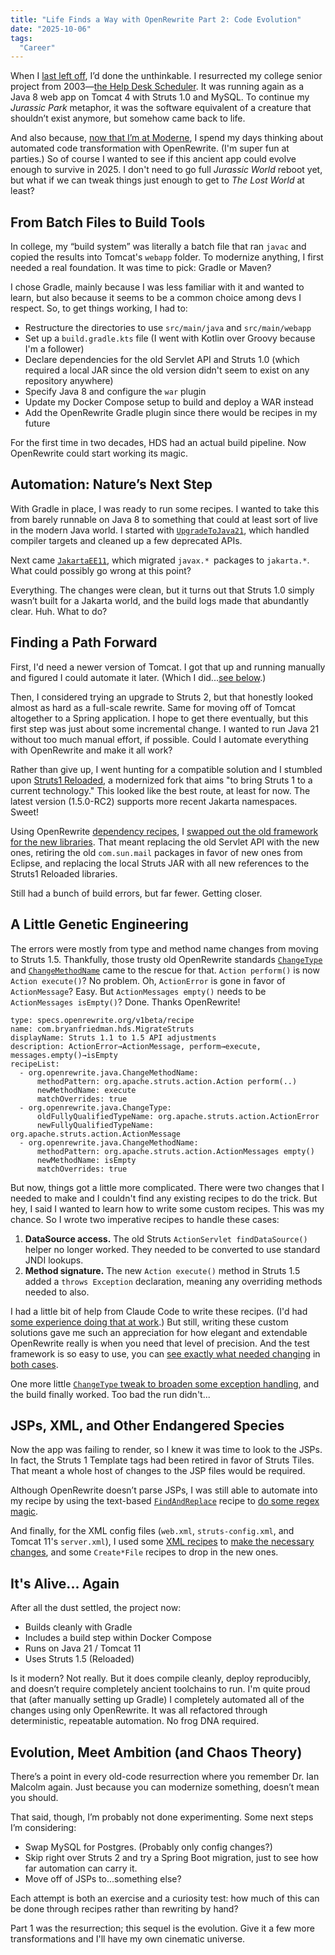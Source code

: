 ```yaml
---
title: "Life Finds a Way with OpenRewrite Part 2: Code Evolution"
date: "2025-10-06"
tags: 
  "Career"
---
```


When I [last left off](/blog/life-finds-a-way-with-openrewrite), I’d done the unthinkable. I resurrected my college senior project from 2003—[the Help Desk Scheduler](https://github.com/bryanfriedman/help-desk-scheduler). It was running again as a Java 8 web app on Tomcat 4 with Struts 1.0 and MySQL. To continue my _Jurassic Park_ metaphor, it was the software equivalent of a creature that shouldn’t exist anymore, but somehow came back to life. 

And also because, [now that I’m at Moderne](/blog/career-refactoring/), I spend my days thinking about automated code transformation with OpenRewrite. (I'm super fun at parties.) So of course I wanted to see if this ancient app could evolve enough to survive in 2025. I don't need to go full _Jurassic World_ reboot yet, but what if we can tweak things just enough to get to _The Lost World_ at least?

## From Batch Files to Build Tools

In college, my “build system” was literally a batch file that ran `javac` and copied the results into Tomcat's `webapp` folder. To modernize anything, I first needed a real foundation. It was time to pick: Gradle or Maven?

I chose Gradle, mainly because I was less familiar with it and wanted to learn, but also because it seems to be a common choice among devs I respect. So, to get things working, I had to:

- Restructure the directories to use `src/main/java` and `src/main/webapp`
- Set up a `build.gradle.kts` file (I went with Kotlin over Groovy because I'm a follower)
- Declare dependencies for the old Servlet API and Struts 1.0 (which required a local JAR since the old version didn't seem to exist on any repository anywhere)
- Specify Java 8 and configure the `war` plugin
- Update my Docker Compose setup to build and deploy a WAR instead
- Add the OpenRewrite Gradle plugin since there would be recipes in my future

For the first time in two decades, HDS had an actual build pipeline. Now OpenRewrite could start working its magic.

## Automation: Nature’s Next Step

With Gradle in place, I was ready to run some recipes. I wanted to take this from barely runnable on Java 8 to something that could at least sort of live in the modern Java world. I started with [`UpgradeToJava21`](https://docs.openrewrite.org/recipes/java/migrate/upgradetojava21), which handled compiler targets and cleaned up a few deprecated APIs.

Next came [`JakartaEE11`](https://docs.openrewrite.org/recipes/java/migrate/jakarta/jakartaee11), which migrated `javax.* `packages to `jakarta.*`. What could possibly go wrong at this point? 

Everything. The changes were clean, but it turns out that Struts 1.0 simply wasn’t built for a Jakarta world, and the build logs made that abundantly clear. Huh. What to do?

## Finding a Path Forward

First, I'd need a newer version of Tomcat. I got that up and running manually and figured I could automate it later. (Which I did...[see below](#jsps%2C-xml%2C-and-other-endangered-species).)

Then, I considered trying an upgrade to Struts 2, but that honestly looked almost as hard as a full-scale rewrite. Same for moving off of Tomcat altogether to a Spring application. I hope to get there eventually, but this first step was just about some incremental change. I wanted to run Java 21 without too much manual effort, if possible. Could I automate everything with OpenRewrite and make it all work?

Rather than give up, I went hunting for a compatible solution and I stumbled upon [Struts1 Reloaded](https://github.com/weblegacy/struts1), a modernized fork that aims "to bring Struts 1 to a current technology." This looked like the best route, at least for now. The latest version (1.5.0-RC2) supports more recent Jakarta namespaces. Sweet! 

Using OpenRewrite [dependency recipes](https://docs.openrewrite.org/recipes/java/dependencies), I [swapped out the old framework for the new libraries](https://github.com/bryanfriedman/help-desk-scheduler/blob/main/recipes/src/main/resources/META-INF/rewrite/handle-dependencies.yml). That meant replacing the old Servlet API with the new ones, retiring the old `com.sun.mail` packages in favor of new ones from Eclipse, and replacing the local Struts JAR with all new references to the Struts1 Reloaded libraries.

Still had a bunch of build errors, but far fewer. Getting closer. 

## A Little Genetic Engineering

The errors were mostly from type and method name changes from moving to Struts 1.5. Thankfully, those trusty old OpenRewrite standards  [`ChangeType`](https://docs.openrewrite.org/recipes/java/changetype) and [`ChangeMethodName`](https://docs.openrewrite.org/recipes/java/changemethodname) came to the rescue for that. `Action perform()` is now `Action execute()`? No problem. Oh, `ActionError` is gone in favor of `ActionMessage`? Easy. But `ActionMessages empty()` needs to be `ActionMessages isEmpty()`? Done. Thanks OpenRewrite!

```
type: specs.openrewrite.org/v1beta/recipe
name: com.bryanfriedman.hds.MigrateStruts
displayName: Struts 1.1 to 1.5 API adjustments
description: ActionError→ActionMessage, perform→execute, messages.empty()→isEmpty
recipeList:
  - org.openrewrite.java.ChangeMethodName:
      methodPattern: org.apache.struts.action.Action perform(..)
      newMethodName: execute
      matchOverrides: true
  - org.openrewrite.java.ChangeType:
      oldFullyQualifiedTypeName: org.apache.struts.action.ActionError
      newFullyQualifiedTypeName: org.apache.struts.action.ActionMessage
  - org.openrewrite.java.ChangeMethodName:
      methodPattern: org.apache.struts.action.ActionMessages empty()
      newMethodName: isEmpty
      matchOverrides: true
```

But now, things got a little more complicated. There were two changes that I needed to make and I couldn't find any existing recipes to do the trick. But hey, I said I wanted to learn how to write some custom recipes. This was my chance. So I wrote two imperative recipes to handle these cases:

1.	**DataSource access.** The old Struts `ActionServlet findDataSource()` helper no longer worked. They needed to be converted to use standard JNDI lookups. 
2. **Method signature.** The new `Action execute()` method in Struts 1.5 added a `throws Exception` declaration, meaning any overriding methods needed to also.

I had a little bit of help from Claude Code to write these recipes. (I'd had [some experience doing that at work](https://www.moderne.ai/blog/writing-openrewrite-recipes-with-ai).) But still, writing these custom solutions gave me such an appreciation for how elegant and extendable OpenRewrite really is when you need that level of precision. And the test framework is so easy to use, you can [see exactly what needed changing](https://github.com/bryanfriedman/help-desk-scheduler/blob/main/recipes/src/test/java/com/bryanfriedman/rewrite/AddThrowsExceptionToActionTest.java#L44) in [both cases](https://github.com/bryanfriedman/help-desk-scheduler/blob/main/recipes/src/test/java/com/bryanfriedman/rewrite/struts/FindDataSourceToJndiTest.java#L55).

One more little [`ChangeType` tweak to broaden some exception handling](https://github.com/bryanfriedman/help-desk-scheduler/blob/main/recipes/src/main/resources/META-INF/rewrite/broaden-exception.yml), and the build finally worked. Too bad the run didn't...

## JSPs, XML, and Other Endangered Species

Now the app was failing to render, so I knew it was time to look to the JSPs. In fact, the Struts 1 Template tags had been retired in favor of Struts Tiles. That meant a whole host of changes to the JSP files would be required.

Although OpenRewrite doesn’t parse JSPs, I was still able to automate into my recipe by using the text-based [`FindAndReplace`](https://docs.openrewrite.org/recipes/text/findandreplace) recipe to [do some regex magic](https://github.com/bryanfriedman/help-desk-scheduler/blob/main/recipes/src/main/resources/META-INF/rewrite/jsp-tiles-migration.yml).

And finally, for the XML config files (`web.xml`, `struts-config.xml`, and Tomcat 11's `server.xml`), I used some [XML recipes](https://docs.openrewrite.org/recipes/xml) to [make the necessary changes](https://github.com/bryanfriedman/help-desk-scheduler/blob/main/recipes/src/main/resources/META-INF/rewrite/update-struts-config.yml), and some `Create*File` recipes to drop in the new ones.

## It's Alive... Again

After all the dust settled, the project now:

- Builds cleanly with Gradle
- Includes a build step within Docker Compose
- Runs on Java 21 / Tomcat 11
- Uses Struts 1.5 (Reloaded)

Is it modern? Not really. But it does compile cleanly, deploy reproducibly, and doesn’t require completely ancient toolchains to run. I'm quite proud that (after manually setting up Gradle) I completely automated all of the changes using only OpenRewrite. It was all refactored through deterministic, repeatable automation. No frog DNA required.

## Evolution, Meet Ambition (and Chaos Theory)

There’s a point in every old-code resurrection where you remember Dr. Ian Malcolm again. Just because you can modernize something, doesn’t mean you should.

That said, though, I’m probably not done experimenting. Some next steps I’m considering:

- Swap MySQL for Postgres. (Probably only config changes?)
- Skip right over Struts 2 and try a Spring Boot migration, just to see how far automation can carry it.
- Move off of JSPs to...something else?

Each attempt is both an exercise and a curiosity test: how much of this can be done through recipes rather than rewriting by hand?

Part 1 was the resurrection; this sequel is the evolution. Give it a few more transformations and I'll have my own cinematic universe.
